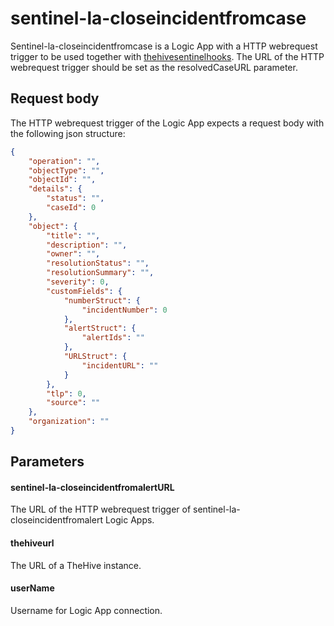# sentinel-la-closeincidentfromcase

Sentinel-la-closeincidentfromcase is a Logic App with a HTTP webrequest trigger to be used together with [thehivesentinelhooks](../../thehive-sentinel-hooks). The URL of the HTTP webrequest trigger should be set as the resolvedCaseURL parameter.

## Request body

The HTTP webrequest trigger of the Logic App expects a request body with the following json structure:

```json
{
    "operation": "",
    "objectType": "",
    "objectId": "",
    "details": {
        "status": "",
        "caseId": 0
    },
    "object": {
        "title": "",
        "description": "",
        "owner": "",
        "resolutionStatus": "",
        "resolutionSummary": "",
        "severity": 0,
        "customFields": {
            "numberStruct": {
                "incidentNumber": 0
            },
            "alertStruct": {
                "alertIds": ""
            },
            "URLStruct": {
                "incidentURL": ""
            }
        },
        "tlp": 0,
        "source": ""
    },
    "organization": ""
}
```

## Parameters

#### sentinel-la-closeincidentfromalertURL

The URL of the HTTP webrequest trigger of sentinel-la-closeincidentfromalert Logic Apps.

#### thehiveurl

The URL of a TheHive instance.

#### userName

Username for Logic App connection.
